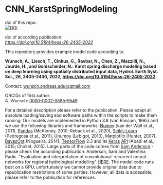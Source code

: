# CNN_KarstSpringModeling


doi of this repo:  
[![DOI](https://zenodo.org/badge/DOI/10.5281/zenodo.5184692.svg)](https://doi.org/10.5281/zenodo.5184692)

doi of according publication:  
*https://doi.org/10.5194/hess-26-2405-2022*

This repository provides example model code according to: 

**Wunsch, A., Liesch, T., Cinkus, G., Ravbar, N., Chen, Z., Mazzilli, N., Jourde, H., and Goldscheider, N.: Karst spring discharge modeling based on deep learning using spatially distributed input data, Hydrol. Earth Syst. Sci., 26, 2405–2430, 2022, https://doi.org/10.5194/hess-26-2405-2022.**

Contact: [wunsch.andreas.edu@gmail.com](wunsch.andreas.edu@gmail.com)

ORCIDs of first author:   
A. Wunsch:  [0000-0002-0585-9549](https://orcid.org/0000-0002-0585-9549)   
 

For a detailed description please refer to the publication.
Please adapt all absolute loading/saving and software paths within the scripts to make them running. Our models are implemented in Python 3.8 (van Rossum, 1995) and we use the following libraries and frameworks: [Numpy](https://numpy.org/) (van der Walt et al., 2011), [Pandas](https://pandas.pydata.org/) (McKinney, 2010; Reback et al., 2020), [Scikit-Learn](https://scikit-learn.org/stable/) (Pedregosa et al., 2011), [Unumpy](https://pythonhosted.org/uncertainties/numpy_guide.html) (Lebigot, 2010), [Matplotlib](https://matplotlib.org/) (Hunter, 2007), [BayesOpt](https://github.com/fmfn/BayesianOptimization) (Nogueira, 2014), [TensorFlow](https://www.tensorflow.org/) 2.3 and its [Keras](https://keras.io/) [API](https://www.tensorflow.org/versions/r2.3/api_docs/python/tf/keras) (Abadi et al., 2015; Chollet, 2015). Large parts of the code comes from [Sam Anderson](https://github.com/andersonsam/cnn_lstm_era) - please check the according publication: Anderson, Sam and Valentina Radic. "Evaluation and interpretation of convolutional-recurrent neural networks for regional hydrological modelling" [HERE](https://doi.org/10.5194/hess-26-795-2022). The model code runs best on a GPU, unfortunately we cannot provide original data due to republication restrictions of some parties. However, all data is accessible, please refer to the publication for references.

